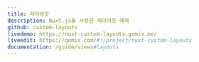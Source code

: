 ```yaml
---
title: 레이아웃
description: Nuxt.js를 사용한 레이아웃 예제
github: custom-layouts
livedemo: https://nuxt-custom-layouts.gomix.me/
liveedit: https://gomix.com/#!/project/nuxt-custom-layouts
documentation: /guide/views#layouts
---
```

